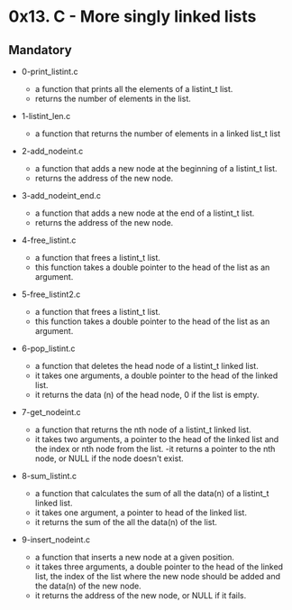 # 0x13. C - More  singly linked lists

## Mandatory

- 0-print_listint.c
  - a function that prints all the elements of a listint_t list.
  - returns the number of elements in the list.

- 1-listint_len.c
  - a function that returns the number of elements in a linked list_t list

- 2-add_nodeint.c
  - a function that adds a new node at the beginning of a listint_t list.
  - returns the address of the new node.

- 3-add_nodeint_end.c
  - a function that adds a new node at the end of a listint_t list.
  - returns the address of the new node.

- 4-free_listint.c
  - a function that frees a listint_t list.
  - this function takes a double pointer to the head of the list as an argument.

- 5-free_listint2.c
  - a function that frees a listint_t list.
  - this function takes a double pointer to the head of the list as an argument.

- 6-pop_listint.c
  - a function that deletes the head node of a listint_t linked list.
  - it takes one arguments, a double pointer to the head of the linked list.
  - it returns the data (n) of the head node, 0 if the list is empty.

- 7-get_nodeint.c
  - a function that returns the nth node of a listint_t linked list.
  - it takes two arguments, a pointer to the head of the linked list and the index or nth node from the list.
  -it returns a pointer to the nth node, or NULL if the node doesn't exist.

- 8-sum_listint.c
  - a function that calculates the sum of all the data(n) of a listint_t linked list.
  - it takes one argument, a pointer to head of the linked list.
  - it returns the sum of the all the data(n) of the list.

- 9-insert_nodeint.c
  - a function that inserts a new node at a given position.
  - it takes three arguments, a double pointer to the head of the linked list, the index of the list where the new node should be added and the data(n) of the new node.
  - it returns the address of the new node, or NULL if it fails.
